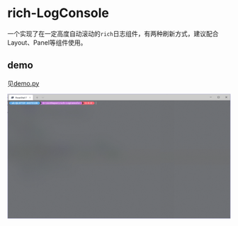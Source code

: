 # rich-LogConsole

一个实现了在一定高度自动滚动的`rich`日志组件，有两种刷新方式，建议配合Layout、Panel等组件使用。

## demo

见[demo.py](demo.py)

![screenshot](screenshot.gif "screenshot")
